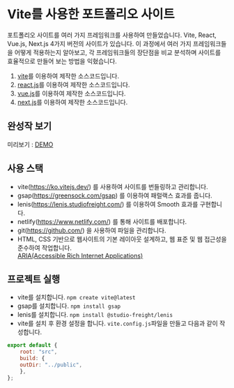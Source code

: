 # Vite를 사용한 포트폴리오 사이트

포트폴리오 사이트를 여러 가지 프레임워크를 사용하여 만들었습니다.
Vite, React, Vue.js, Next.js 4가지 버전의 사이트가 있습니다.
이 과정에서 여러 가지 프레임워크들을 어떻게 적용하는지 알아보고, 
각 프레임워크들의 장단점을 비교 분석하며 사이트를 효율적으로 만들어 보는 방법을 익혔습니다.

1. [vite](https://github.com/SeoeunCho/port2023-vite)를 이용하여 제작한 소스코드입니다. 
2. [react.js](https://github.com/SeoeunCho/port2023-react)를 이용하여 제작한 소스코드입니다. 
3. [vue.js](https://github.com/SeoeunCho/port2023-vue)를 이용하여 제작한 소스코드입니다. 
4. [next.js](https://github.com/SeoeunCho/port2023-next)를 이용하여 제작한 소스코드입니다. 


## 완성작 보기 
미리보기 : [DEMO](https://port2023-vite.netlify.app/)

## 사용 스택
- vite(https://ko.vitejs.dev/) 를 사용하여 사이트를 번들링하고 관리합니다.
- gsap(https://greensock.com/gsap) 를 이용하여 패럴랙스 효과를 줍니다.
- lenis(https://lenis.studiofreight.com/) 를 이용하여 Smooth 효과를 구현합니다.
- netlify(https://www.netlify.com/) 를 통해 사이트를 배포합니다.
- git(https://github.com/) 을 사용하여 파일을 관리합니다.
- HTML, CSS 기반으로 웹사이트의 기본 레이아웃 설계하고, 웹 표준 및 웹 접근성을 준수하여 작업합니다. <br />[ARIA(Accessible Rich Internet Applications)](https://developer.mozilla.org/en-US/docs/Web/Accessibility/ARIA/Roles)

## 프로젝트 실행
- vite를 설치합니다. `npm create vite@latest`
- gsap를 설치합니다. `npm install gsap`
- lenis를 설치합니다. `npm install @studio-freight/lenis`
- vite를 설치 후 환경 설정을 합니다. `vite.config.js`파일을 만들고 다음과 같이 작성합니다.
```javascript
export default {
    root: "src",
    build: {
    outDir: "../public",
    },
};

